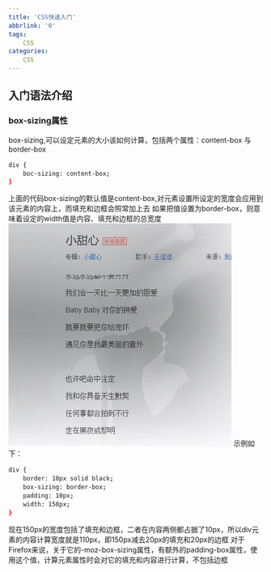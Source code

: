 ```yaml
---
title: 'CSS快速入门'
abbrlink: '0'
tags: 
    CSS
categories:
    CSS
---
```

## 入门语法介绍

### box-sizing属性

box-sizing,可以设定元素的大小该如何计算，包括两个属性：content-box 与 border-box

``` bash
div {
    boc-sizing: content-box;
}
```

上面的代码box-sizing的默认值是content-box,对元素设置所设定的宽度会应用到该元素的内容上，而填充和边框会照常加上去
如果把值设置为border-box，则意味着设定的width值是内容、填充和边框的总宽度
![12](./assets/1.png)
示例如下：

``` bash
div {
    border: 10px solid black;
    box-sizing: border-box;
    padding: 10px;
    width: 150px;
}
```

现在150px的宽度包括了填充和边框，二者在内容两侧都占据了10px，所以div元素的内容计算宽度就是110px，即150px减去20px的填充和20px的边框
对于Firefox来说，关于它的-moz-box-sizing属性，有额外的padding-box属性，使用这个值，计算元素属性时会对它的填充和内容进行计算，不包括边框
